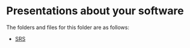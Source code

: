 # Presentations about your software

The folders and files for this folder are as follows:

- [SRS](https://github.com/tanya-jp/ANN-CAS741/blob/main/docs/Presentations/SRS/ANN.pptx)
